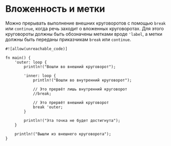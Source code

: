 # Вложенность и метки

Можно прерывать выполнение внешних круговоротов с помощью `break` или `continue`,
когда речь заходит о вложенных круговоротах.
Для этого круговороты должны быть обозначены метками вроде `'label`,
а метки должны быть переданы приказчикам `break` или `continue`.

```rust,editable
#![allow(unreachable_code)]

fn main() {
    'outer: loop {
        println!("Вошли во внешний круговорот");

        'inner: loop {
            println!("Вошли во внутренний круговорот");

            // Это прервёт лишь внутренний круговорот
            //break;

            // Это прервёт внешний круговорот
            break 'outer;
        }

        println!("Эта точка не будет достигнута");
    }

    println!("Вышли из внешнего круговорота");
}
```